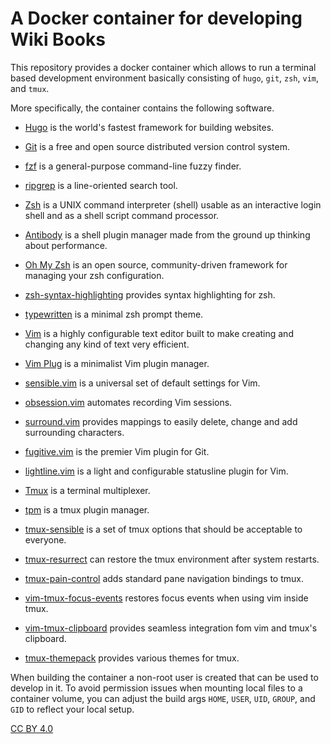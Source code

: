 # A Docker container for developing Wiki Books

This repository provides a docker container
which allows to run a terminal based development environment
basically consisting of `hugo`, `git`, `zsh`, `vim`, and `tmux`.

More specifically, the container contains the following software.

  * [Hugo] is the world's fastest framework for building websites.
  * [Git] is a free and open source distributed version control system.
  * [fzf] is a general-purpose command-line fuzzy finder.
  * [ripgrep] is a line-oriented search tool.

  * [Zsh] is a UNIX command interpreter (shell) usable as an interactive login shell and as a shell script command processor.
  * [Antibody] is a shell plugin manager made from the ground up thinking about performance.
  * [Oh My Zsh] is an open source, community-driven framework for managing your zsh configuration.
  * [zsh-syntax-highlighting] provides syntax highlighting for zsh.
  * [typewritten] is a minimal zsh prompt theme.

  * [Vim] is a highly configurable text editor built to make creating and changing any kind of text very efficient.
  * [Vim Plug] is a minimalist Vim plugin manager.
  * [sensible.vim] is a universal set of default settings for Vim.
  * [obsession.vim] automates recording Vim sessions.
  * [surround.vim] provides mappings to easily delete, change and add surrounding characters.
  * [fugitive.vim] is the premier Vim plugin for Git.
  * [lightline.vim] is a light and configurable statusline plugin for Vim.

  * [Tmux] is a terminal multiplexer.
  * [tpm] is a tmux plugin manager.
  * [tmux-sensible] is a set of tmux options that should be acceptable to everyone.
  * [tmux-resurrect] can restore the tmux environment after system restarts.
  * [tmux-pain-control] adds standard pane navigation bindings to tmux.
  * [vim-tmux-focus-events] restores focus events when using vim inside tmux.
  * [vim-tmux-clipboard] provides seamless integration fom vim and tmux's clipboard.
  * [tmux-themepack] provides various themes for tmux.

[Hugo]: https://gohugo.io/
[Git]: https://git-scm.com/
[fzf]: https://github.com/junegunn/fzf
[ripgrep]: https://github.com/BurntSushi/ripgrep

[Zsh]: http://zsh.sourceforge.net/Doc/Release/Introduction.html
[Antibody]: https://github.com/getantibody/antibody
[Oh My Zsh]: https://github.com/ohmyzsh/ohmyzsh
[zsh-syntax-highlighting]: https://github.com/zsh-users/zsh-syntax-highlighting
[typewritten]: https://github.com/reobin/typewritten

[Vim]: https://www.vim.org/
[Vim Plug]: https://github.com/junegunn/vim-plug
[sensible.vim]: https://github.com/tpope/vim-sensible
[obsession.vim]: https://github.com/tpope/vim-obsession
[surround.vim]: https://github.com/tpope/vim-surround
[fugitive.vim]: https://github.com/tpope/vim-fugitive
[lightline.vim]: https://github.com/itchyny/lightline.vim

[Tmux]: https://github.com/tmux/tmux/wiki
[tpm]: https://github.com/tmux-plugins/tpm
[tmux-sensible]: https://github.com/tmux-plugins/tmux-sensible
[tmux-resurrect]: https://github.com/tmux-plugins/tmux-resurrect
[tmux-pain-control]: https://github.com/tmux-plugins/tmux-pain-control
[vim-tmux-focus-events]: https://github.com/tmux-plugins/vim-tmux-focus-events
[vim-tmux-clipboard]: https://github.com/roxma/vim-tmux-clipboard
[tmux-themepack]: https://github.com/jimeh/tmux-themepack

When building the container a non-root user is created that can be used to develop in it.
To avoid permission issues when mounting local files to a container volume,
you can adjust the build args `HOME`, `USER`, `UID`, `GROUP`, and `GID`
to reflect your local setup.

[CC BY 4.0](https://creativecommons.org/licenses/by/4.0/)

